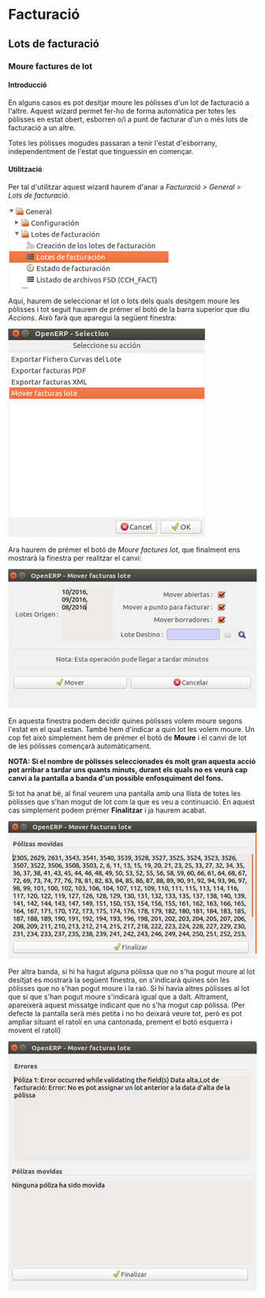 # Facturació

## Lots de facturació

### Moure factures de lot

#### Introducció

En alguns casos es pot desitjar moure les pòlisses d'un lot de facturació a l'altre.
Aquest wizard permet fer-ho de forma automàtica per totes les pòlisses en estat
obert, esborren o/i a punt de facturar d'un o més lots de facturació a un altre.

Totes les pòlisses mogudes passaran a tenir l'estat d'esborrany, independentment
de l'estat que tinguessin en començar.

#### Utilització

Per tal d'utilitzar aquest wizard haurem d'anar a *Facturació > General > Lots de facturació*.

![Figura 1](_static/facturacio/move_invoices_lot/menu.png)

Aquí, haurem de seleccionar el lot o lots dels quals desitgem moure les pòlisses i
tot seguit haurem de prémer el botó de la barra superior que diu *Accions*. Això
farà que aparegui la següent finestra:

![Figura 2](_static/facturacio/move_invoices_lot/selection.png)

Ara haurem de prémer el botó de *Moure factures lot*, que finalment ens mostrarà
la finestra per realitzar el canvi:

![Figura 3](_static/facturacio/move_invoices_lot/wizard_init.png)

En aquesta finestra podem decidir quines pòlisses volem moure segons l'estat en el qual estan. També hem d'indicar a quin lot les volem moure. Un cop fet això simplement
hem de prémer el botó de **Moure** i el canvi de lot de les pòlisses començarà automàticament.

**NOTA: Si el nombre de pòlisses seleccionades és molt gran aquesta acció pot arribar
a tardar uns quants minuts, durant els quals no es veurà cap canvi a la pantalla a
banda d'un possible enfosquiment del fons.**

Si tot ha anat bé, al final veurem una pantalla amb una llista de totes les pòlisses
que s'han mogut de lot com la que es veu a continuació. En aquest cas simplement
podem prémer **Finalitzar** i ja haurem acabat.

![Figura 4](_static/facturacio/move_invoices_lot/wizard_good_end.png)

Per altra banda, si hi ha hagut alguna pòlissa que no s'ha pogut moure al lot desitjat
es mostrarà la següent finestra, on s'indicarà quines són les pòlisses que no s'han
pogut moure i la raó. Si hi havia altres pòlisses al lot que sí que s'han pogut
moure s'indicarà igual que a dalt. Altrament, apareixerà aquest missatge indicant que
no s'ha mogut cap pòlissa. (Per defecte la pantalla serà més petita i no ho deixarà
veure tot, però es pot ampliar situant el ratolí en una cantonada, prement el botó
esquerra i movent el ratolí)

![Figura 5](_static/facturacio/move_invoices_lot/wizard_bad_end.png)